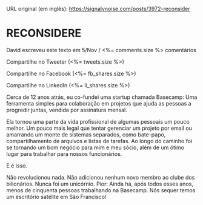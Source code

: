 URL original (em inglês): https://signalvnoise.com/posts/3972-reconsider

# RECONSIDERE

David escreveu este texto em 5/Nov / <%= comments.size %> comentários

Compartilhe no Tweeter (<%= tweets.size %>)

Compartilhe no Facebook (<%= fb_shares.size %>)

Compartilhe no LinkedIn (<%= li_shares.size %>)

Cerca de 12 anos atrás, eu co-fundei uma startup chamada Basecamp: Uma
ferramenta simples para colaboração em projetos que ajuda as pessoas a
progredir juntas, vendida por assinatura mensal.

Ela tornou uma parte da vida profissional de algumas pessoais um pouco melhor.
Um pouco mais legal que tentar gerenciar um projeto por email ou amarrando um
monte de sistemas separados, como bate-papo, compartilhamento de arquivos e
listas de tarefas. Ao longo do caminho foi se tornando um bom negócio para mim
e meu sócio, além de um ótimo lugar para trabalhar para nossos funcionários.

E é isso.

Não revolucionou nada. Não adicionou nenhum novo membro ao clube dos
bilionários. Nunca foi um unicórnio. Pior: Ainda há, após todos esses anos,
menos de cinquenta pessoas trabalhando na Basecamp. Nós sequer temos um
escritório satélite em São Francisco!
